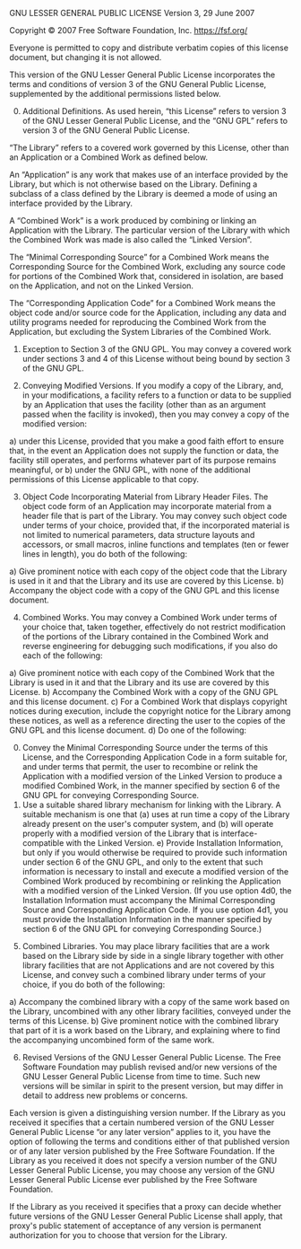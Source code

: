 GNU LESSER GENERAL PUBLIC LICENSE
Version 3, 29 June 2007

Copyright © 2007 Free Software Foundation, Inc. <https://fsf.org/>

Everyone is permitted to copy and distribute verbatim copies of this license document, but changing it is not allowed.

This version of the GNU Lesser General Public License incorporates the terms and conditions of version 3 of the GNU
General Public License, supplemented by the additional permissions listed below.

0. Additional Definitions.
   As used herein, “this License” refers to version 3 of the GNU Lesser General Public License, and the “GNU GPL” refers
   to version 3 of the GNU General Public License.

“The Library” refers to a covered work governed by this License, other than an Application or a Combined Work as defined
below.

An “Application” is any work that makes use of an interface provided by the Library, but which is not otherwise based on
the Library. Defining a subclass of a class defined by the Library is deemed a mode of using an interface provided by
the Library.

A “Combined Work” is a work produced by combining or linking an Application with the Library. The particular version of
the Library with which the Combined Work was made is also called the “Linked Version”.

The “Minimal Corresponding Source” for a Combined Work means the Corresponding Source for the Combined Work, excluding
any source code for portions of the Combined Work that, considered in isolation, are based on the Application, and not
on the Linked Version.

The “Corresponding Application Code” for a Combined Work means the object code and/or source code for the Application,
including any data and utility programs needed for reproducing the Combined Work from the Application, but excluding the
System Libraries of the Combined Work.

1. Exception to Section 3 of the GNU GPL.
   You may convey a covered work under sections 3 and 4 of this License without being bound by section 3 of the GNU GPL.

2. Conveying Modified Versions.
   If you modify a copy of the Library, and, in your modifications, a facility refers to a function or data to be
   supplied by an Application that uses the facility (other than as an argument passed when the facility is invoked),
   then you may convey a copy of the modified version:

a) under this License, provided that you make a good faith effort to ensure that, in the event an Application does not
supply the function or data, the facility still operates, and performs whatever part of its purpose remains meaningful,
or
b) under the GNU GPL, with none of the additional permissions of this License applicable to that copy.

3. Object Code Incorporating Material from Library Header Files.
   The object code form of an Application may incorporate material from a header file that is part of the Library. You
   may convey such object code under terms of your choice, provided that, if the incorporated material is not limited to
   numerical parameters, data structure layouts and accessors, or small macros, inline functions and templates (ten or
   fewer lines in length), you do both of the following:

a) Give prominent notice with each copy of the object code that the Library is used in it and that the Library and its
use are covered by this License.
b) Accompany the object code with a copy of the GNU GPL and this license document.

4. Combined Works.
   You may convey a Combined Work under terms of your choice that, taken together, effectively do not restrict
   modification of the portions of the Library contained in the Combined Work and reverse engineering for debugging such
   modifications, if you also do each of the following:

a) Give prominent notice with each copy of the Combined Work that the Library is used in it and that the Library and its
use are covered by this License.
b) Accompany the Combined Work with a copy of the GNU GPL and this license document.
c) For a Combined Work that displays copyright notices during execution, include the copyright notice for the Library
among these notices, as well as a reference directing the user to the copies of the GNU GPL and this license document.
d) Do one of the following:

0) Convey the Minimal Corresponding Source under the terms of this License, and the Corresponding Application Code in a
   form suitable for, and under terms that permit, the user to recombine or relink the Application with a modified
   version of the Linked Version to produce a modified Combined Work, in the manner specified by section 6 of the GNU
   GPL for conveying Corresponding Source.
1) Use a suitable shared library mechanism for linking with the Library. A suitable mechanism is one that (a) uses at
   run time a copy of the Library already present on the user's computer system, and (b) will operate properly with a
   modified version of the Library that is interface-compatible with the Linked Version.
   e) Provide Installation Information, but only if you would otherwise be required to provide such information under
   section 6 of the GNU GPL, and only to the extent that such information is necessary to install and execute a modified
   version of the Combined Work produced by recombining or relinking the Application with a modified version of the
   Linked Version. (If you use option 4d0, the Installation Information must accompany the Minimal Corresponding Source
   and Corresponding Application Code. If you use option 4d1, you must provide the Installation Information in the
   manner specified by section 6 of the GNU GPL for conveying Corresponding Source.)

5. Combined Libraries.
   You may place library facilities that are a work based on the Library side by side in a single library together with
   other library facilities that are not Applications and are not covered by this License, and convey such a combined
   library under terms of your choice, if you do both of the following:

a) Accompany the combined library with a copy of the same work based on the Library, uncombined with any other library
facilities, conveyed under the terms of this License.
b) Give prominent notice with the combined library that part of it is a work based on the Library, and explaining where
to find the accompanying uncombined form of the same work.

6. Revised Versions of the GNU Lesser General Public License.
   The Free Software Foundation may publish revised and/or new versions of the GNU Lesser General Public License from
   time to time. Such new versions will be similar in spirit to the present version, but may differ in detail to address
   new problems or concerns.

Each version is given a distinguishing version number. If the Library as you received it specifies that a certain
numbered version of the GNU Lesser General Public License “or any later version” applies to it, you have the option of
following the terms and conditions either of that published version or of any later version published by the Free
Software Foundation. If the Library as you received it does not specify a version number of the GNU Lesser General
Public License, you may choose any version of the GNU Lesser General Public License ever published by the Free Software
Foundation.

If the Library as you received it specifies that a proxy can decide whether future versions of the GNU Lesser General
Public License shall apply, that proxy's public statement of acceptance of any version is permanent authorization for
you to choose that version for the Library.
